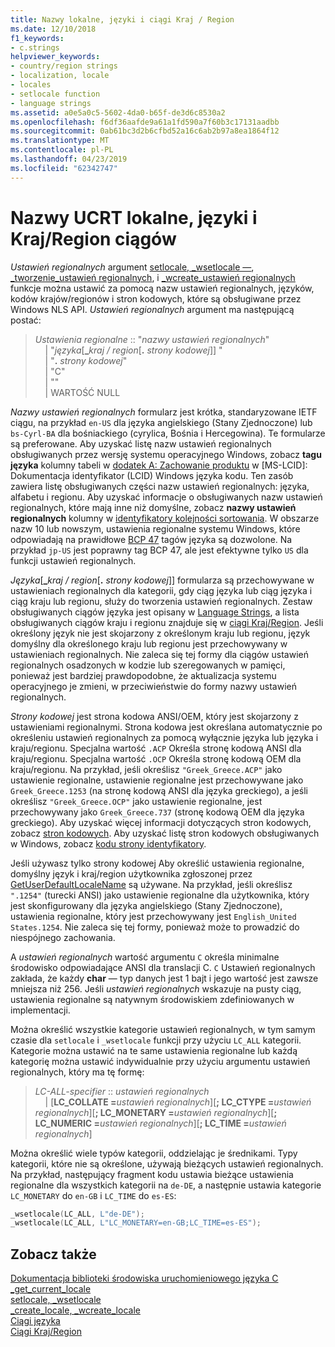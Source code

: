 ```yaml
---
title: Nazwy lokalne, języki i ciągi Kraj / Region
ms.date: 12/10/2018
f1_keywords:
- c.strings
helpviewer_keywords:
- country/region strings
- localization, locale
- locales
- setlocale function
- language strings
ms.assetid: a0e5a0c5-5602-4da0-b65f-de3d6c8530a2
ms.openlocfilehash: f6df36aafde9a61a1fd590a7f60b3c17131aadbb
ms.sourcegitcommit: 0ab61bc3d2b6cfbd52a16c6ab2b97a8ea1864f12
ms.translationtype: MT
ms.contentlocale: pl-PL
ms.lasthandoff: 04/23/2019
ms.locfileid: "62342747"
---
```

# <a name="ucrt-locale-names-languages-and-countryregion-strings"></a>Nazwy UCRT lokalne, języki i Kraj/Region ciągów

*Ustawień regionalnych* argument [setlocale, \_wsetlocale —](../c-runtime-library/reference/setlocale-wsetlocale.md), [ \_tworzenie\_ustawień regionalnych](../c-runtime-library/reference/create-locale-wcreate-locale.md), i [ \_wcreate\_ustawień regionalnych](../c-runtime-library/reference/create-locale-wcreate-locale.md) funkcje można ustawić za pomocą nazw ustawień regionalnych, języków, kodów krajów/regionów i stron kodowych, które są obsługiwane przez Windows NLS API. *Ustawień regionalnych* argument ma następującą postać:

> *Ustawienia regionalne* :: "*nazwy ustawień regionalnych*"<br/>
&nbsp;&nbsp;&nbsp;&nbsp;\| "*języka*\[**\_**_kraj / region_\[__.__ *strony kodowej*]] "<br/>
&nbsp;&nbsp;&nbsp;&nbsp;\| "__.__  *strony kodowej*"<br/>
&nbsp;&nbsp;&nbsp;&nbsp;\| "C"<br/>
&nbsp;&nbsp;&nbsp;&nbsp;\| ""<br/>
&nbsp;&nbsp;&nbsp;&nbsp;\| WARTOŚĆ NULL

*Nazwy ustawień regionalnych* formularz jest krótka, standaryzowane IETF ciągu, na przykład `en-US` dla języka angielskiego (Stany Zjednoczone) lub `bs-Cyrl-BA` dla bośniackiego (cyrylica, Bośnia i Hercegowina). Te formularze są preferowane. Aby uzyskać listę nazw ustawień regionalnych obsługiwanych przez wersję systemu operacyjnego Windows, zobacz **tagu języka** kolumny tabeli w [dodatek A: Zachowanie produktu](https://msdn.microsoft.com/library/cc233982.aspx) w [MS-LCID]: Dokumentacja identyfikator (LCID) Windows języka kodu. Ten zasób zawiera listę obsługiwanych części nazw ustawień regionalnych: języka, alfabetu i regionu. Aby uzyskać informacje o obsługiwanych nazw ustawień regionalnych, które mają inne niż domyślne, zobacz **nazwy ustawień regionalnych** kolumny w [identyfikatory kolejności sortowania](/windows/desktop/Intl/sort-order-identifiers). W obszarze nazw 10 lub nowszym, ustawienia regionalne systemu Windows, które odpowiadają na prawidłowe [BCP 47](https://tools.ietf.org/html/bcp47) tagów języka są dozwolone. Na przykład `jp-US` jest poprawny tag BCP 47, ale jest efektywne tylko `US` dla funkcji ustawień regionalnych.

*Języka*\[**\_**_kraj / region_\[__.__ *strony kodowej*]] formularza są przechowywane w ustawieniach regionalnych dla kategorii, gdy ciąg języka lub ciąg języka i ciąg kraju lub regionu, służy do tworzenia ustawień regionalnych. Zestaw obsługiwanych ciągów języka jest opisany w [Language Strings](../c-runtime-library/language-strings.md), a lista obsługiwanych ciągów kraju i regionu znajduje się w [ciągi Kraj/Region](../c-runtime-library/country-region-strings.md). Jeśli określony język nie jest skojarzony z określonym kraju lub regionu, język domyślny dla określonego kraju lub regionu jest przechowywany w ustawieniach regionalnych. Nie zaleca się tej formy dla ciągów ustawień regionalnych osadzonych w kodzie lub szeregowanych w pamięci, ponieważ jest bardziej prawdopodobne, że aktualizacja systemu operacyjnego je zmieni, w przeciwieństwie do formy nazwy ustawień regionalnych.

*Strony kodowej* jest strona kodowa ANSI/OEM, który jest skojarzony z ustawieniami regionalnymi. Strona kodowa jest określana automatycznie po określeniu ustawień regionalnych za pomocą wyłącznie języka lub języka i kraju/regionu. Specjalna wartość `.ACP` Określa stronę kodową ANSI dla kraju/regionu. Specjalna wartość `.OCP` Określa stronę kodową OEM dla kraju/regionu. Na przykład, jeśli określisz `"Greek_Greece.ACP"` jako ustawienie regionalne, ustawienie regionalne jest przechowywane jako `Greek_Greece.1253` (na stronę kodową ANSI dla języka greckiego), a jeśli określisz `"Greek_Greece.OCP"` jako ustawienie regionalne, jest przechowywany jako `Greek_Greece.737` (stronę kodową OEM dla języka greckiego). Aby uzyskać więcej informacji dotyczących stron kodowych, zobacz [stron kodowych](../c-runtime-library/code-pages.md). Aby uzyskać listę stron kodowych obsługiwanych w Windows, zobacz [kodu strony identyfikatory](/windows/desktop/Intl/code-page-identifiers).

Jeśli używasz tylko strony kodowej Aby określić ustawienia regionalne, domyślny język i kraj/region użytkownika zgłoszonej przez [GetUserDefaultLocaleName](/windows/desktop/api/winnls/nf-winnls-getuserdefaultlocalename) są używane. Na przykład, jeśli określisz `".1254"` (turecki ANSI) jako ustawienie regionalne dla użytkownika, który jest skonfigurowany dla języka angielskiego (Stany Zjednoczone), ustawienia regionalne, który jest przechowywany jest `English_United States.1254`. Nie zaleca się tej formy, ponieważ może to prowadzić do niespójnego zachowania.

A *ustawień regionalnych* wartość argumentu `C` określa minimalne środowisko odpowiadające ANSI dla translacji C. `C` Ustawień regionalnych zakłada, że każdy **char** — typ danych jest 1 bajt i jego wartość jest zawsze mniejsza niż 256. Jeśli *ustawień regionalnych* wskazuje na pusty ciąg, ustawienia regionalne są natywnym środowiskiem zdefiniowanych w implementacji.

Można określić wszystkie kategorie ustawień regionalnych, w tym samym czasie dla `setlocale` i `_wsetlocale` funkcji przy użyciu `LC_ALL` kategorii. Kategorie można ustawić na te same ustawienia regionalne lub każdą kategorię można ustawić indywidualnie przy użyciu argumentu ustawień regionalnych, który ma tę formę:

> *LC-ALL-specifier* :: *ustawień regionalnych*<br/>
&nbsp;&nbsp;&nbsp;&nbsp;\| \[**LC_COLLATE =**_ustawień regionalnych_]\[**; LC_CTYPE =**_ustawień regionalnych_]\[**; LC_MONETARY =**_ustawień regionalnych_]\[**; LC_NUMERIC =**_ustawień regionalnych_]\[**; LC_TIME =**_ustawień regionalnych_]

Można określić wiele typów kategorii, oddzielając je średnikami. Typy kategorii, które nie są określone, używają bieżących ustawień regionalnych. Na przykład, następujący fragment kodu ustawia bieżące ustawienia regionalne dla wszystkich kategorii na `de-DE`, a następnie ustawia kategorie `LC_MONETARY` do `en-GB` i `LC_TIME` do `es-ES`:

```C
_wsetlocale(LC_ALL, L"de-DE");
_wsetlocale(LC_ALL, L"LC_MONETARY=en-GB;LC_TIME=es-ES");
```

## <a name="see-also"></a>Zobacz także

[Dokumentacja biblioteki środowiska uruchomieniowego języka C](../c-runtime-library/c-run-time-library-reference.md)<br/>
[_get_current_locale](../c-runtime-library/reference/get-current-locale.md)<br/>
[setlocale, _wsetlocale](../c-runtime-library/reference/setlocale-wsetlocale.md)<br/>
[_create_locale, _wcreate_locale](../c-runtime-library/reference/create-locale-wcreate-locale.md)<br/>
[Ciągi języka](../c-runtime-library/language-strings.md)<br/>
[Ciągi Kraj/Region](../c-runtime-library/country-region-strings.md)
